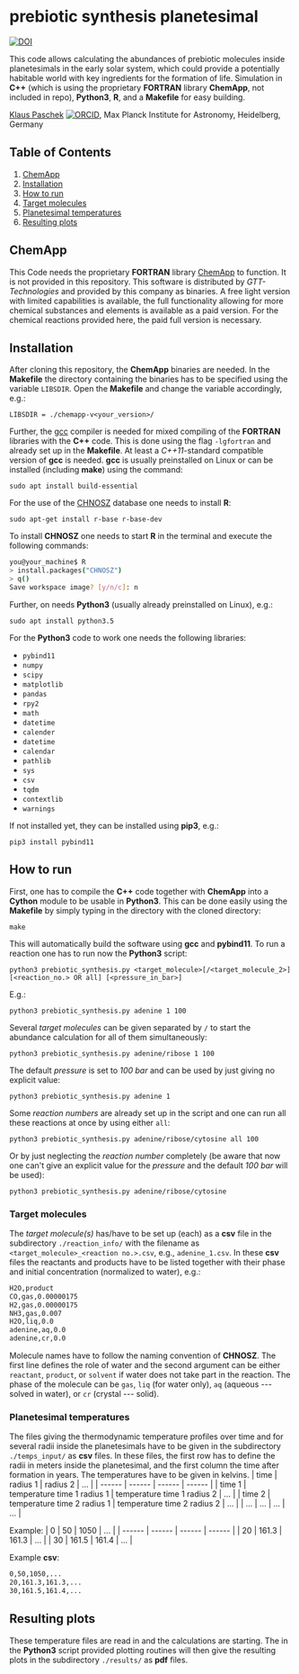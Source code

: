 #  prebiotic synthesis planetesimal

[![DOI](https://zenodo.org/badge/429479674.svg)](https://zenodo.org/badge/latestdoi/429479674)

This code allows calculating the abundances of prebiotic molecules inside planetesimals in the early solar system, which could provide a potentially habitable world with key ingredients for the formation of life. Simulation in **C++** (which is using the proprietary **FORTRAN** library **ChemApp**, not included in repo), **Python3**, **R**, and a **Makefile** for easy building.

[Klaus Paschek](https://www.mpia.de/institute/staff/113334) [![ORCID](https://info.orcid.org/wp-content/uploads/2019/11/orcid_16x16.png)](https://orcid.org/0000-0003-2603-4236), Max Planck Institute for Astronomy, Heidelberg, Germany

## Table of Contents
1. [ChemApp](#chemapp)
2. [Installation](#installation)
3. [How to run](#how-to-run)
4. [Target molecules](#target-molecules)
5. [Planetesimal temperatures](#planetesimal-temperatures)
6. [Resulting plots](#resulting-plots)


## ChemApp
This Code needs the proprietary **FORTRAN** library [ChemApp](https://gtt-technologies.de/software/chemapp/) to function. It is not provided in this repository. This software is distributed by _GTT-Technologies_ and provided by this company as binaries. A free light version with limited capabilities is available, the full functionality allowing for more chemical substances and elements is available as a paid version. For the chemical reactions provided here, the paid full version is necessary.

## Installation
After cloning this repository, the **ChemApp** binaries are needed. In the **Makefile** the directory containing the binaries has to be specified using the variable `LIBSDIR`. Open the **Makefile** and change the variable accordingly, e.g.:
```
LIBSDIR = ./chemapp-v<your_version>/
```
Further, the [gcc](https://gcc.gnu.org/) compiler is needed for mixed compiling of the **FORTRAN** libraries with the **C++** code. This is done using the flag `-lgfortran` and already set up in the **Makefile**. At least a _C++11_-standard compatible version of **gcc** is needed. **gcc** is usually preinstalled on Linux or can be installed (including **make**) using the command:
```
sudo apt install build-essential
```
For the use of the [CHNOSZ](chnosz.net) database one needs to install **R**:
```
sudo apt-get install r-base r-base-dev
```
To install **CHNOSZ** one needs to start **R** in the terminal and execute the following commands:
```sh
you@your_machine$ R
> install.packages("CHNOSZ")
> q()
Save workspace image? [y/n/c]: n
```
Further, on needs **Python3** (usually already preinstalled on Linux), e.g.:
```
sudo apt install python3.5
```
For the **Python3** code to work one needs the following libraries:

- `pybind11`
- `numpy`
- `scipy`
- `matplotlib`
- `pandas`
- `rpy2`
- `math`
- `datetime`
- `calender`
- `datetime`
- `calendar`
- `pathlib`
- `sys`
- `csv`
- `tqdm`
- `contextlib`
- `warnings`

If not installed yet, they can be installed using **pip3**, e.g.:
```
pip3 install pybind11
```

## How to run
First, one has to compile the **C++** code together with **ChemApp** into a **Cython** module to be usable in **Python3**. This can be done easily using the **Makefile** by simply typing in the directory with the cloned directory:
```
make
```
This will automatically build the software using **gcc** and **pybind11**.
To run a reaction one has to run now the **Python3** script:
```
python3 prebiotic_synthesis.py <target_molecule>[/<target_molecule_2>] [<reaction_no.> OR all] [<pressure_in_bar>]
```
E.g.:
```
python3 prebiotic_synthesis.py adenine 1 100
```
Several _target molecules_ can be given separated by `/` to start the abundance calculation for all of them simultaneously:
```
python3 prebiotic_synthesis.py adenine/ribose 1 100
```
The default _pressure_ is set to _100 bar_ and can be used by just giving no explicit value:
```
python3 prebiotic_synthesis.py adenine 1
```
Some _reaction numbers_ are already set up in the script and one can run all these reactions at once by using either `all`:
```
python3 prebiotic_synthesis.py adenine/ribose/cytosine all 100
```
Or by just neglecting the _reaction number_ completely (be aware that now one can't give an explicit value for the _pressure_ and the default _100 bar_ will be used):
```
python3 prebiotic_synthesis.py adenine/ribose/cytosine
```

### Target molecules
The _target molecule(s)_ has/have to be set up (each) as a **csv** file in the subdirectory `./reaction_info/` with the filename as `<target_molecule>_<reaction no.>.csv`, e.g., `adenine_1.csv`.
In these **csv** files the reactants and products have to be listed together with their phase and initial concentration (normalized to water), e.g.:
```sh
H2O,product
CO,gas,0.00000175
H2,gas,0.00000175
NH3,gas,0.007
H2O,liq,0.0
adenine,aq,0.0
adenine,cr,0.0
```
Molecule names have to follow the naming convention of **CHNOSZ**.
The first line defines the role of water and the second argument can be either `reactant`, `product`, or `solvent` if water does not take part in the reaction.
The phase of the molecule can be `gas`, `liq` (for water only), `aq` (aqueous --- solved in water), or `cr` (crystal --- solid).

### Planetesimal temperatures
The files giving the thermodynamic temperature profiles over time and for several radii inside the planetesimals have to be given in the subdirectory `./temps_input/` as **csv** files.
In these files, the first row has to define the radii in meters inside the planetesimal, and the first column the time after formation in years. The temperatures have to be given in kelvins.
| time | radius 1 | radius 2 | ... |
| ------ | ------ | ------ | ------ |
| time 1 | temperature time 1 radius 1 | temperature time 1 radius 2 | ... |
| time 2 | temperature time 2 radius 1 | temperature time 2 radius 2 | ... |
| ... | ... | ... | ... |

Example:
| 0 | 50 | 1050 | ... |
| ------ | ------ | ------ | ------ |
| 20 | 161.3 | 161.3 | ... |
| 30 | 161.5 | 161.4 | ... |

Example **csv**:
```sh
0,50,1050,...
20,161.3,161.3,...
30,161.5,161.4,...
```

## Resulting plots
These temperature files are read in and the calculations are starting. The in the **Python3** script provided plotting routines will then give the resulting plots in the subdirectory `./results/` as **pdf** files.
